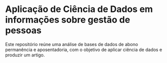 # Aplicação de Ciência de Dados em informações sobre gestão de pessoas

Este repositório reúne uma análise de bases de dados de abono permanência e aposentadoria, com o objetivo de aplicar ciência de dados e produzir um artigo.
